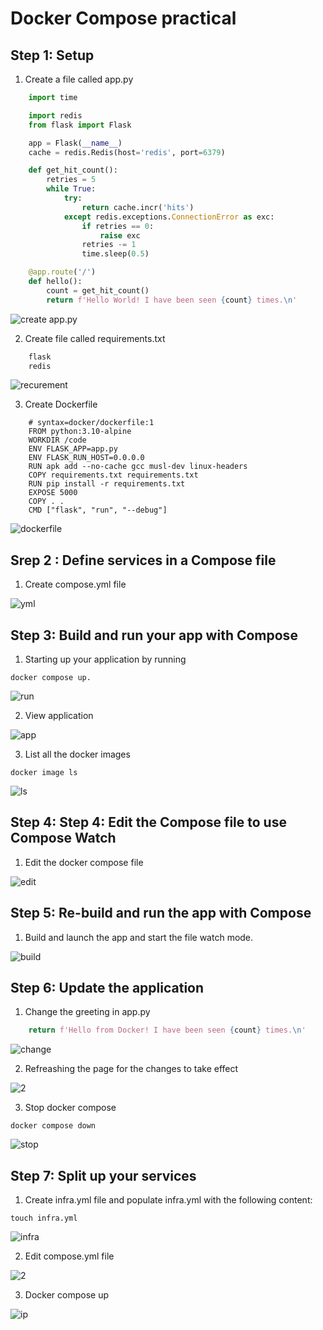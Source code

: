# Docker Compose practical 

## Step 1: Setup

1. Create a file called app.py

```python
    import time

    import redis
    from flask import Flask

    app = Flask(__name__)
    cache = redis.Redis(host='redis', port=6379)

    def get_hit_count():
        retries = 5
        while True:
            try:
                return cache.incr('hits')
            except redis.exceptions.ConnectionError as exc:
                if retries == 0:
                    raise exc
                retries -= 1
                time.sleep(0.5)

    @app.route('/')
    def hello():
        count = get_hit_count()
        return f'Hello World! I have been seen {count} times.\n'
```

![create app.py](./image/python.png)

2. Create file called requirements.txt

```txt
    flask
    redis
```
![recurement](./image/recurementFileCreation.png)

3. Create Dockerfile
```
    # syntax=docker/dockerfile:1
    FROM python:3.10-alpine
    WORKDIR /code
    ENV FLASK_APP=app.py
    ENV FLASK_RUN_HOST=0.0.0.0
    RUN apk add --no-cache gcc musl-dev linux-headers
    COPY requirements.txt requirements.txt
    RUN pip install -r requirements.txt
    EXPOSE 5000
    COPY . .
    CMD ["flask", "run", "--debug"]
```
![dockerfile](./image/dfileCreation.png)

## Srep 2 : Define services in a Compose file

1. Create compose.yml file

![yml](./image/ymlCreation.png)

## Step 3: Build and run your app with Compose

1. Starting up your application by running
```
docker compose up.
```
![run](./image/s3-1.png)

2. View application

![app](./image/s3-2.png)

3. List all the docker images 

```
docker image ls 
```
![ls](./image/s3-4.png)

## Step 4: Step 4: Edit the Compose file to use Compose Watch

1. Edit the docker compose file

![edit](./image/s4.png)

## Step 5: Re-build and run the app with Compose

1. Build and launch the app and start the file watch mode.

![build](./image/s5.png)

## Step 6: Update the application

1. Change the greeting in app.py

```python
    return f'Hello from Docker! I have been seen {count} times.\n'
```

![change](./image/s6-1.png)

2. Refreashing the page for the changes to take effect

![2](./image/s6-2.png)

3. Stop docker compose

```
docker compose down
```
![stop](./image/s6-3.png)

## Step 7: Split up your services

1. Create infra.yml file and populate infra.yml with the following content:

```
touch infra.yml
```

![infra](./image/s7-1-2.png)

2. Edit compose.yml file

![2](./image/s7-3.png)

3. Docker compose up

![ip](./image/s7-4.png)



